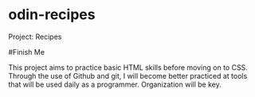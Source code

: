 # odin-recipes
Project: Recipes

#Finish Me

This project aims to practice basic HTML skills before moving on to CSS.  Through the use of Github and git, I will become better practiced at tools that will be used daily as a programmer.  Organization will be key.
